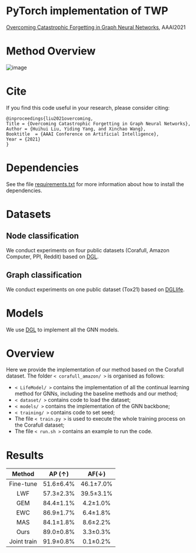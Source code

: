 # PyTorch implementation of TWP
[Overcoming Catastrophic Forgetting in Graph Neural Networks](https://arxiv.org/pdf/2012.06002.pdf), AAAI2021

# Method Overview
![image](https://github.com/hhliu79/TWP/blob/master/overview.png)

# Cite
If you find this code useful in your research, please consider citing:

    @inproceedings{liu2021overcoming,
	Title = {Overcoming Catastrophic Forgetting in Graph Neural Networks},
	Author = {Huihui Liu, Yiding Yang, and Xinchao Wang},
	Booktitle  = {AAAI Conference on Artificial Intelligence},
	Year = {2021}
    }

# Dependencies
See the file [requirements.txt](https://github.com/hhliu79/TWP/blob/master/requirements.txt) for more information about how to install the dependencies.

# Datasets
## Node classification
We conduct experiments on four public datasets (Corafull, Amazon Computer, PPI, Reddit) based on [DGL](https://docs.dgl.ai/en/0.4.x/).<br>

## Graph classification
We conduct experiments on one public dataset (Tox21) based on [DGLlife](https://lifesci.dgl.ai/index.html).

# Models
We use [DGL](https://docs.dgl.ai/en/0.4.x/) to implement all the GNN models.

# Overview
Here we provide the implementation of our method based on the Corafull dataset. The folder `< corafull_amazon/ >` is organised as follows:
* `< LifeModel/ >` contains the implementation of all the continual learning method for GNNs, including the baseline methods and our method;
* `< dataset/ >`  contains code to load the dataset; 
* `< models/ >` contains the implementation of the GNN backbone;
* `< training/ >` contains code to set seed;
* The file `< train.py >` is used to execute the whole training process on the Corafull dataset;
* The file `< run.sh >` contains an example to run the code.

# Results
| Method | AP (↑) | AF(↓) |
| :---:         |     :---:      |     :---:    |
| Fine-tune   | 51.6±6.4%     | 46.1±7.0%    |
| LWF     | 57.3±2.3%     | 39.5±3.1%       |
| GEM   | 84.4±1.1%     | 4.2±1.0%    |
| EWC     | 86.9±1.7%     | 6.4±1.8%       |
| MAS   | 84.1±1.8%     | 8.6±2.2%    |
| Ours   | 89.0±0.8%     | 3.3±0.3%       |
| Joint train   | 91.9±0.8%     | 0.1±0.2%       |
